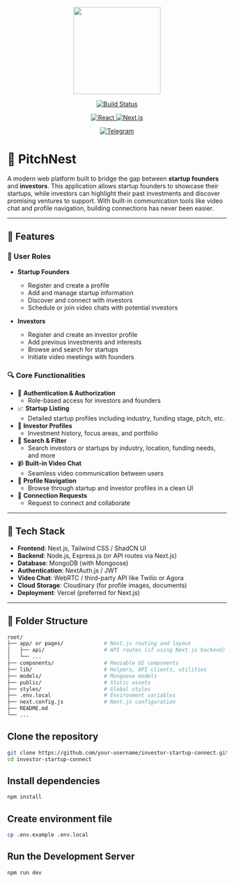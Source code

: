 
<p align="center">
  <img src="/pitchnest-logo.png" width="200" />
</p>

<p align="center">
  <a href="https://img.shields.io/badge/build-passing-brightgreen?style=for-the-badge&flat">
    <img src="https://img.shields.io/badge/build-passing-brightgreen?style=for-the-badge&flat" alt="Build Status">
  </a>
</p>

<p align="center">
  <a href="https://reactjs.org">
    <img src="https://img.shields.io/badge/-React-black?style=for-the-badge&flat&logo=react" alt="React">
  </a>
  <a href="https://nextjs.org/">
    <img src="https://img.shields.io/badge/-Next.js-black?style=for-the-badge&flat&logo=next.js" alt="Next.js">
  </a>
</p>

<p align="center">
  <a href="https://t.me/pitchnest_od">
    <img src="https://img.shields.io/badge/-Telegram-blue?style=for-the-badge&flat&logo=telegram" alt="Telegram">
  </a>
</p>

# 🚀 PitchNest

A modern web platform built to bridge the gap between **startup founders** and **investors**. This application allows startup founders to showcase their startups, while investors can highlight their past investments and discover promising ventures to support. With built-in communication tools like video chat and profile navigation, building connections has never been easier.

---

## 🌟 Features

### 👥 User Roles

- **Startup Founders**

  - Register and create a profile
  - Add and manage startup information
  - Discover and connect with investors
  - Schedule or join video chats with potential investors

- **Investors**
  - Register and create an investor profile
  - Add previous investments and interests
  - Browse and search for startups
  - Initiate video meetings with founders

### 🔍 Core Functionalities

- 🔐 **Authentication & Authorization**
  - Role-based access for investors and founders
- 📈 **Startup Listing**
  - Detailed startup profiles including industry, funding stage, pitch, etc.
- 💼 **Investor Profiles**
  - Investment history, focus areas, and portfolio
- 🔎 **Search & Filter**
  - Search investors or startups by industry, location, funding needs, and more
- 📹 **Built-in Video Chat**
  - Seamless video communication between users
- 🧭 **Profile Navigation**
  - Browse through startup and investor profiles in a clean UI
- 💬 **Connection Requests**
  - Request to connect and collaborate

---

## 🧪 Tech Stack

- **Frontend**: Next.js, Tailwind CSS / ShadCN UI
- **Backend**: Node.js, Express.js (or API routes via Next.js)
- **Database**: MongoDB (with Mongoose)
- **Authentication**: NextAuth.js / JWT
- **Video Chat**: WebRTC / third-party API like Twilio or Agora
- **Cloud Storage**: Cloudinary (for profile images, documents)
- **Deployment**: Vercel (preferred for Next.js)

---

## 📁 Folder Structure

```bash
root/
├── app/ or pages/             # Next.js routing and layout
│   ├── api/                   # API routes (if using Next.js backend)
│   └── ...
├── components/                # Reusable UI components
├── lib/                       # Helpers, API clients, utilities
├── models/                    # Mongoose models
├── public/                    # Static assets
├── styles/                    # Global styles
├── .env.local                 # Environment variables
├── next.config.js             # Next.js configuration
├── README.md
└── ...
```

## Clone the repository

```bash
git clone https://github.com/your-username/investor-startup-connect.git
cd investor-startup-connect
```

## Install dependencies

```bash
npm install
```

## Create environment file

```bash
cp .env.example .env.local
```

## Run the Development Server

```bash
npm run dev
```
